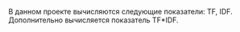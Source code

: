 В данном проекте вычисляются следующие показатели: TF, IDF. Дополнительно вычисляется показатель TF*IDF.
